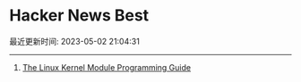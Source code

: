 # Hacker News Best

最近更新时间: 2023-05-02 21:04:31

--- 
1. [The Linux Kernel Module Programming Guide](https://sysprog21.github.io/lkmpg/) 
